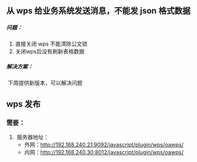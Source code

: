 ## 从 wps 给业务系统发送消息，不能发 json 格式数据

##### 问题：

1. 直接关闭 wps 不能清除公文锁
2. 关闭wps后没有刷新表格数据

##### 解决方案：

​		下周提供新版本，可以解决问题



## wps 发布

### 需要：

1. ​	服务器地址：
    - 外网：http://192.168.240.21:9092/javascript/plugin/wps/oawps/
    - 内网：http://192.168.240.30:8012/javascript/plugin/wps/oawps/

